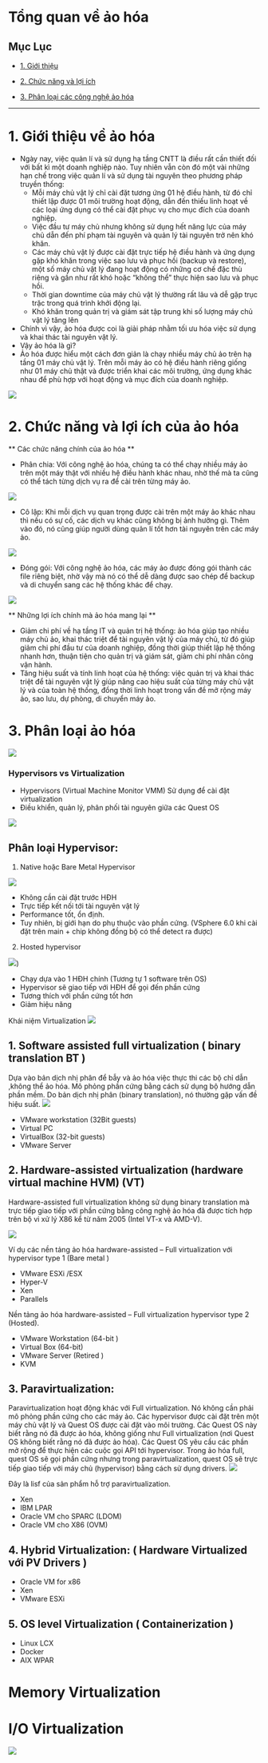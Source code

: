 # Tổng quan về ảo hóa

## Mục Lục

- [1. Giới thiệu](#gioi-thieu)

- [2. Chức năng và lợi ích](#chuc-nang)

- [3. Phân loại các công nghệ ảo hóa](#cong-nghe)

------

# <a name ="gioi-thieu"> </a> 1. Giới thiệu về ảo hóa

- Ngày nay, việc quản lí và sử dụng hạ tầng CNTT là điều rất cần thiết đối với bất kì một doanh nghiệp nào.
Tuy nhiên vẫn còn đó một vài những hạn chế trong việc quản lí và sử dụng tài nguyên theo phương pháp truyền thống:
  <ul>
  <li>Mỗi máy chủ vật lý chỉ cài đặt tương ứng 01 hệ điều hành, từ đó chỉ thiết lập được 01 môi trường hoạt động, 
  dẫn đến thiếu linh hoạt về các loại ứng dụng có thể cài đặt phục vụ cho mục đích của doanh nghiệp.</li>
  <li>Việc đầu tư máy chủ nhưng không sử dụng hết năng lực của máy chủ dẫn đến phí phạm tài nguyên và quản lý tài nguyên trở nên khó khăn.</li>
  <li>Các máy chủ vật lý được cài đặt trực tiếp hệ điều hành và ứng dụng gặp khó khăn trong việc sao lưu và phục hồi (backup và restore), 
  một số máy chủ vật lý đang hoạt động có những cơ chế đặc thù riêng và gần như rất khó hoặc “không thể” thực hiện sao lưu và phục hồi.</li>
  <li>Thời gian downtime của máy chủ vật lý thường rất lâu và dễ gặp trục trặc trong quá trình khởi động lại.</li>
  <li>Khó khăn trong quản trị và giám sát tập trung khi số lượng máy chủ vật lý tăng lên</li>
  </ul>
- Chính vì vậy, ảo hóa được coi là giải pháp nhằm tối ưu hóa việc sử dụng và khai thác tài nguyên vật lý.
- Vậy ảo hóa là gì?
- Ảo hóa được hiểu một cách đơn giản là chạy nhiều máy chủ ảo trên hạ tầng 01 máy chủ vật lý. 
Trên mỗi máy ảo có hệ điều hành riêng giống như 01 máy chủ thật và được triển khai các môi trường, 
ứng dụng khác nhau để phù hợp với hoạt động và mục đích của doanh nghiệp.

![](../images/aohoa.jpeg)

# <a name="chuc-nang"> </a> 2. Chức năng và lợi ích của ảo hóa

** Các chức năng chính của ảo hóa **
- Phân chia: Với công nghệ ảo hóa, chúng ta có thể chạy nhiều máy ảo trên một máy thật với nhiều hệ điều hành khác nhau, nhờ thế mà 
ta cũng có thể tách từng dịch vụ ra để cài trên từng máy ảo.

![](../images/chucnang1.png)

- Cô lập: Khi mỗi dịch vụ quan trọng được cài trên một máy ảo khác nhau thì nếu có sự cố, các dịch vụ khác cũng không bị ảnh hưởng gì.
Thêm vào đó, nó cũng giúp người dùng quản lí tốt hơn tài nguyên trên các máy ảo.

![](../images/chucnang2.png)

- Đóng gói: Với công nghệ ảo hóa, các máy ảo được đóng gói thành các file riêng biệt, nhờ vậy mà nó có thể dễ dàng được sao chép
 để backup và di chuyển sang các hệ thống khác để chạy.

![](../images/chucnang3.png)


 
 ** Những lợi ích chính mà ảo hóa mang lại **

 - Giảm chi phí về hạ tầng IT và quản trị hệ thống: ảo hóa giúp tạo nhiều máy chủ ảo, khai thác triệt để tài nguyên vật lý của máy chủ, 
 từ đó giúp giảm chi phí đầu tư của doanh nghiệp, đồng thời giúp thiết lập hệ thống nhanh hơn, thuận tiện cho quản trị và giám sát, 
 giảm chi phí nhân công vận hành.
 - Tăng hiệu suất và tính linh hoạt của hệ thống: việc quản trị và khai thác triệt để tài nguyên vật lý giúp nâng cao 
 hiệu suất của từng máy chủ vật lý và của toàn hệ thống, đồng thời linh hoạt trong vấn đề mở rộng máy ảo, sao lưu, 
 dự phòng, di chuyển máy ảo.

# <a name = "cong-nghe"> </a> 3. Phân loại ảo hóa

![](../images/phanloai.png)

### Hypervisors vs Virtualization ###
- Hypervisors (Virtual Machine Monitor VMM) Sử dụng để cài đặt virtualization
- Điều khiển, quản lý, phân phối tài nguyên giữa các Quest OS
 
![](../images/hypervisor.png)

## Phân loại Hypervisor:
1. Native hoặc Bare Metal Hypervisor

![](../images/hypervisor_baremetal.png)
 
- Không cần cài đặt trước HĐH
- Trực tiếp kết nối tới tài nguyên vật lý
- Performance tốt, ổn định.
- Tuy nhiên, bị giới hạn do phụ thuộc vào phần cứng. (VSphere 6.0 khi cài đặt trên main + chip không đồng bộ có thể detect ra được)

2. Hosted hypervisor

![](../images/hypervisor_hosted.png))
 
- Chạy dựa vào 1 HĐH chính (Tương tự 1 software trên OS)
- Hypervisor sẽ giao tiếp với HĐH để gọi đến phần cứng
- Tương thích với phần cứng tốt hơn
- Giảm hiệu năng

Khái niệm Virtualization
![](../images/virtualization.png)

## 1. Software assisted full virtualization ( binary translation BT )

Dựa vào bản dịch nhị phân để bẫy và ảo hóa việc thực thi các bộ chỉ dẫn ,không thể ảo hóa. Mô phỏng phần cứng bằng cách sử dụng bộ hướng dẫn phần mềm. Do bản dịch nhị phân (binary translation), nó thường gặp vấn đề hiệu suất.
![](../images/full-virtual-BT.png)
 
- VMware workstation (32Bit guests)
- Virtual PC
- VirtualBox (32-bit guests)
- VMware Server

## 2. Hardware-assisted virtualization (hardware virtual machine HVM) (VT)

Hardware-assisted full virtualization không sử dụng binary translation mà trực tiếp giao tiếp với phần cứng bằng công nghệ ảo hóa đã được tích hợp trên bộ vi xử lý X86 kể từ năm 2005 (Intel VT-x và AMD-V). 

![](../images/full-virtual-VT.png)

Ví dụ các nền tảng ảo hóa hardware-assisted – Full virtualization với hypervisor type 1  (Bare metal )
- VMware ESXi /ESX
- Hyper-V
- Xen
- Parallels

Nền tảng ảo hóa hardware-assisted – Full virtualization hypervisor type 2  (Hosted).
- VMware Workstation  (64-bit )
- Virtual Box (64-bit)
- VMware Server (Retired )
- KVM

## 3. Paravirtualization:
Paravirtualization hoạt động khác với Full virtualization. Nó không cần phải mô phỏng phần cứng cho các máy ảo. Các hypervisor được cài đặt trên một máy chủ vật lý và Quest OS được cài đặt vào môi trường. Các Quest OS này biết rằng nó đã được ảo hóa, không giống như Full virtualization (nơi Quest OS không biết rằng nó đã được ảo hóa).  Các Quest OS yêu cầu các phần mở rộng để thực hiện các cuộc gọi API tới hypervisor. Trong ảo hóa full, quest OS sẽ gọi phần cứng nhưng trong paravirtualization, quest OS sẽ trực tiếp giao tiếp với máy chủ (hypervisor) bằng cách sử dụng drivers.
![](../images/para-virt.png)
 
Đây là lisf của sản phẩm hỗ trợ paravirtualization.
- Xen
- IBM LPAR
- Oracle VM cho SPARC (LDOM)
- Oracle VM cho X86 (OVM)

##	4. Hybrid Virtualization: ( Hardware Virtualized với PV Drivers )
- Oracle VM for x86
- Xen
- VMware ESXi

## 5. OS level Virtualization ( Containerization )
- Linux LCX
- Docker
- AIX WPAR

#  Memory Virtualization
#  I/O Virtualization

![](../images/virt-IO.png)

